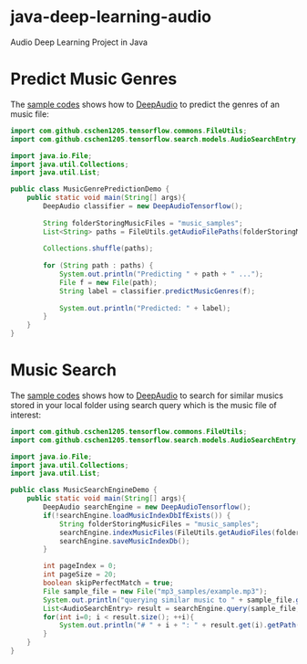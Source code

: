 # java-deep-learning-audio

Audio Deep Learning Project in Java

# Predict Music Genres

The [sample codes](src/main/java/com/github/cschen1205/tensorflow/DeepAudioDemo.java) shows how to 
[DeepAudio](src/main/java/com/github/cschen1205/tensorflow/DeepAudioTensorflow.java) to predict the genres of an
music file:

```java
import com.github.cschen1205.tensorflow.commons.FileUtils;
import com.github.cschen1205.tensorflow.search.models.AudioSearchEntry;

import java.io.File;
import java.util.Collections;
import java.util.List;

public class MusicGenrePredictionDemo {
    public static void main(String[] args){
        DeepAudio classifier = new DeepAudioTensorflow();
        
        String folderStoringMusicFiles = "music_samples";
        List<String> paths = FileUtils.getAudioFilePaths(folderStoringMusicFiles, ".au");
        
        Collections.shuffle(paths);
        
        for (String path : paths) {
            System.out.println("Predicting " + path + " ...");
            File f = new File(path);
            String label = classifier.predictMusicGenres(f);
        
            System.out.println("Predicted: " + label);
        }    
    }
}

```

# Music Search

The [sample codes](src/main/java/com/github/cschen1205/tensorflow/DeepAudioDemo.java) shows how to 
[DeepAudio](src/main/java/com/github/cschen1205/tensorflow/DeepAudioTensorflow.java) to search for similar musics stored
in your local folder using search query which is the music file of interest:

```java
import com.github.cschen1205.tensorflow.commons.FileUtils;
import com.github.cschen1205.tensorflow.search.models.AudioSearchEntry;

import java.io.File;
import java.util.Collections;
import java.util.List;

public class MusicSearchEngineDemo {
    public static void main(String[] args){
        DeepAudio searchEngine = new DeepAudioTensorflow();
        if(!searchEngine.loadMusicIndexDbIfExists()) {
            String folderStoringMusicFiles = "music_samples";
            searchEngine.indexMusicFiles(FileUtils.getAudioFiles(folderStoringMusicFiles, ".au"));
            searchEngine.saveMusicIndexDb();
        }

        int pageIndex = 0;
        int pageSize = 20;
        boolean skipPerfectMatch = true;
        File sample_file = new File("mp3_samples/example.mp3");
        System.out.println("querying similar music to " + sample_file.getName());
        List<AudioSearchEntry> result = searchEngine.query(sample_file, pageIndex, pageSize, skipPerfectMatch);
        for(int i=0; i < result.size(); ++i){
            System.out.println("# " + i + ": " + result.get(i).getPath() + " (distSq: " + result.get(i).getDistance() + ")");
        } 
    }
}

```
